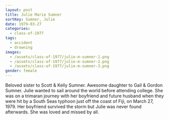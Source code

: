 ```yaml
---
layout: post
title: Julie Marie Sumner
sortKey: Sumner, Julie
date: 1979-03-27
categories:
  - class-of-1977
tags:
  - accident
  - drowning
images:
  - /assets/class-of-1977/julie-m-sumner-1.png
  - /assets/class-of-1977/julie-m-sumner-2.png
  - /assets/class-of-1977/julie-m-sumner-3.png
gender: female
---
```

Beloved sister to Scott & Kelly Sumner. Awesome daughter to Gail & Gordon Sumner. Julie wanted to sail around the world before attending college.  She was on a trimaran journey with her boyfriend and future husband when they were hit by a South Seas typhoon just off the coast of Fiji, on March 27, 1979.  Her boyfriend survived the storm but Julie was never found afterwards. She was loved and missed by all.
